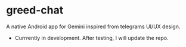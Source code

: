 # greed-chat
A native Android app for Gemini inspired from telegrams UI/UX design.

- Currrently in development. After testing, I will update the repo.
